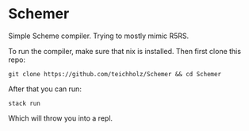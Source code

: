 # Schemer

Simple Scheme compiler. Trying to mostly mimic R5RS.

To run the compiler, make sure that nix is installed. Then first clone this repo:
```
git clone https://github.com/teichholz/Schemer && cd Schemer
```
After that you can run:
```
stack run
```
Which will throw you into a repl. 
